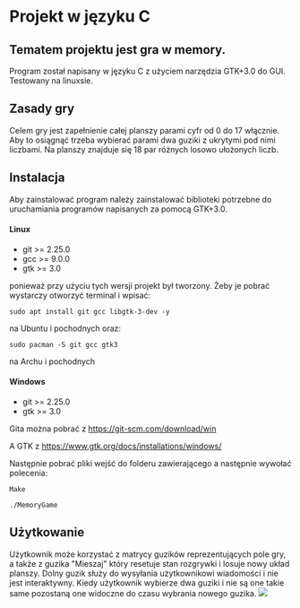 # Projekt w języku C
## Tematem projektu jest gra w memory.
Program został napisany w języku C z użyciem narzędzia GTK+3.0 do GUI.
Testowany na linuxsie.
## Zasady gry
Celem gry jest zapełnienie całej planszy parami cyfr od 0 do 17 włącznie.
Aby to osiągnąć trzeba wybierać parami dwa guziki z ukrytymi pod nimi liczbami. Na planszy znajduje się 18 par różnych losowo ułożonych liczb. 

## Instalacja
Aby zainstalować program należy zainstalować biblioteki potrzebne do uruchamiania programów napisanych za pomocą GTK+3.0.
#### Linux
- git >= 2.25.0
- gcc >= 9.0.0
- gtk >= 3.0

ponieważ przy użyciu tych wersji projekt był tworzony.
Żeby je pobrać wystarczy otworzyć terminal i wpisać:
```
sudo apt install git gcc libgtk-3-dev -y
```
na Ubuntu i pochodnych oraz:
```
sudo pacman -S git gcc gtk3
```
na Archu i pochodnych

#### Windows
- git >= 2.25.0
- gtk >= 3.0

Gita można pobrać z <https://git-scm.com/download/win>

A GTK z <https://www.gtk.org/docs/installations/windows/>

Następnie pobrać pliki wejść do folderu zawierającego a następnie wywołać polecenia:
````````
Make
````````
````````
./MemoryGame
````````
## Użytkowanie
Użytkownik może korzystać z matrycy guzików reprezentujących pole gry, a także z guzika "Mieszaj" który resetuje stan rozgrywki i losuje nowy układ planszy. Dolny guzik służy do wysyłania użytkownikowi wiadomości i nie jest interaktywny.
Kiedy użytkownik wybierze dwa guziki i nie są one takie same pozostaną one widoczne do czasu wybrania nowego guzika.
![](https://i.imgur.com/fmALOWF.png)